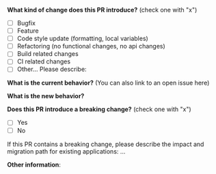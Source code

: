 **What kind of change does this PR introduce?** (check one with "x")

- [ ] Bugfix
- [ ] Feature
- [ ] Code style update (formatting, local variables)
- [ ] Refactoring (no functional changes, no api changes)
- [ ] Build related changes
- [ ] CI related changes
- [ ] Other... Please describe:

**What is the current behavior?** (You can also link to an open issue here)

**What is the new behavior?**

**Does this PR introduce a breaking change?** (check one with "x")

- [ ] Yes
- [ ] No

If this PR contains a breaking change, please describe the impact and migration path for existing applications: ...

**Other information**:
